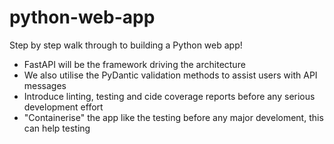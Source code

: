 # python-web-app
Step by step walk through to building a Python web app!

- FastAPI will be the framework driving the architecture
- We also utilise the PyDantic validation methods to assist users with API messages
- Introduce linting, testing and cide coverage reports before any serious development effort
- "Containerise" the app like the testing before any major develoment, this can help testing